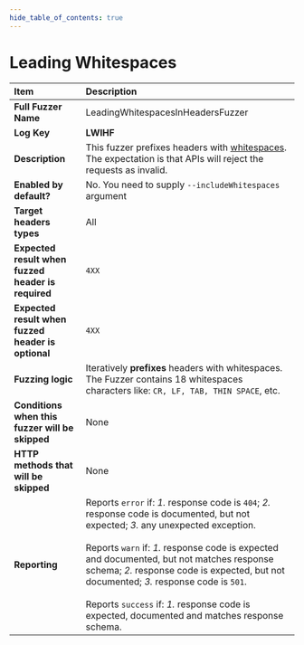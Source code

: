 ```yaml
--- 
hide_table_of_contents: true
---
```


# Leading Whitespaces

| Item                                               | Description                                                                                                                                                                                                                                                                                                                                                                                                                                 |
|:---------------------------------------------------|:--------------------------------------------------------------------------------------------------------------------------------------------------------------------------------------------------------------------------------------------------------------------------------------------------------------------------------------------------------------------------------------------------------------------------------------------|
| **Full Fuzzer Name**                               | LeadingWhitespacesInHeadersFuzzer                                                                                                                                                                                                                                                                                                                                                                                                           |
| **Log Key**                                        | **LWIHF**                                                                                                                                                                                                                                                                                                                                                                                                                                   |
| **Description**                                    | This fuzzer prefixes headers with [whitespaces](https://en.wikipedia.org/wiki/Whitespace_character). The expectation is that APIs will reject the requests as invalid.                                                                                                                                                                                                                                                                      |
| **Enabled by default?**                            | No. You need to supply `--includeWhitespaces` argument                                                                                                                                                                                                                                                                                                                                                                                      |
| **Target headers types**                           | All                                                                                                                                                                                                                                                                                                                                                                                                                                         |
| **Expected result when fuzzed header is required** | `4XX`                                                                                                                                                                                                                                                                                                                                                                                                                                       |
| **Expected result when fuzzed header is optional** | `4XX`                                                                                                                                                                                                                                                                                                                                                                                                                                       |
| **Fuzzing logic**                                  | Iteratively **prefixes** headers with whitespaces. The Fuzzer contains 18 whitespaces characters like: `CR, LF, TAB, THIN SPACE`, etc.                                                                                                                                                                                                                                                                                                      |
| **Conditions when this fuzzer will be skipped**    | None                                                                                                                                                                                                                                                                                                                                                                                                                                        |
| **HTTP methods that will be skipped**              | None                                                                                                                                                                                                                                                                                                                                                                                                                                        |
| **Reporting**                                      | Reports `error` if: *1.* response code is `404`; *2.* response code is documented, but not expected; *3.* any unexpected exception. <br/><br/> Reports `warn` if: *1.* response code is expected and documented, but not matches response schema; *2.* response code is expected, but not documented; *3.* response code is `501`. <br/><br/> Reports `success` if: *1.* response code is expected, documented and matches response schema. | 
